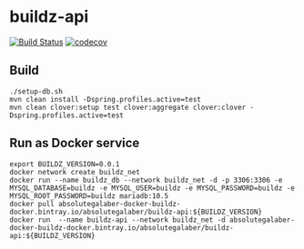 # buildz-api

[![Build Status](https://travis-ci.com/absolutegalaber/buildz-api.svg?branch=main)](https://travis-ci.com/absolutegalaber/buildz-api)
[![codecov](https://codecov.io/gh/absolutegalaber/buildz-api/branch/main/graph/badge.svg?token=FWDNVM1EPA)](https://codecov.io/gh/absolutegalaber/buildz-api)

## Build

```shell script
./setup-db.sh
mvn clean install -Dspring.profiles.active=test
mvn clean clover:setup test clover:aggregate clover:clover -Dspring.profiles.active=test
```

## Run as Docker service

```shell script
export BUILDZ_VERSION=0.0.1
docker network create buildz_net
docker run --name buildz_db --network buildz_net -d -p 3306:3306 -e MYSQL_DATABASE=buildz -e MYSQL_USER=buildz -e MYSQL_PASSWORD=buildz -e MYSQL_ROOT_PASSWORD=buildz mariadb:10.5
docker pull absolutegalaber-docker-buildz-docker.bintray.io/absolutegalaber/buildz-api:${BUILDZ_VERSION}
docker run  --name buildz-api --network buildz_net -d absolutegalaber-docker-buildz-docker.bintray.io/absolutegalaber/buildz-api:${BUILDZ_VERSION} 
```
